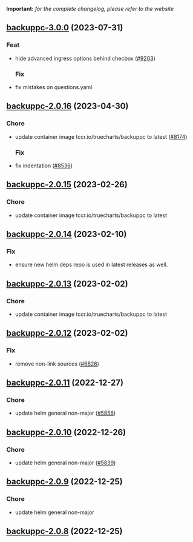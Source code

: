 **Important:**
*for the complete changelog, please refer to the website*






## [backuppc-3.0.0](https://github.com/truecharts/charts/compare/backuppc-2.0.16...backuppc-3.0.0) (2023-07-31)

### Feat

- hide advanced ingress options behind checbox ([#9203](https://github.com/truecharts/charts/issues/9203))
  
  ### Fix

- fix mistakes on questions.yaml
  
  


## [backuppc-2.0.16](https://github.com/truecharts/charts/compare/backuppc-2.0.15...backuppc-2.0.16) (2023-04-30)

### Chore

- update container image tccr.io/truecharts/backuppc to latest ([#8174](https://github.com/truecharts/charts/issues/8174))
  
  ### Fix

- fix indentation ([#8536](https://github.com/truecharts/charts/issues/8536))
  
  


## [backuppc-2.0.15](https://github.com/truecharts/charts/compare/backuppc-2.0.14...backuppc-2.0.15) (2023-02-26)

### Chore

- update container image tccr.io/truecharts/backuppc to latest
  
  


## [backuppc-2.0.14](https://github.com/truecharts/charts/compare/backuppc-2.0.13...backuppc-2.0.14) (2023-02-10)

### Fix

- ensure new helm deps repo is used in latest releases as well.
  
  


## [backuppc-2.0.13](https://github.com/truecharts/charts/compare/backuppc-2.0.12...backuppc-2.0.13) (2023-02-02)

### Chore

- update container image tccr.io/truecharts/backuppc to latest
  
  


## [backuppc-2.0.12](https://github.com/truecharts/charts/compare/backuppc-2.0.11...backuppc-2.0.12) (2023-02-02)

### Fix

- remove non-link sources ([#6826](https://github.com/truecharts/charts/issues/6826))
  
  


## [backuppc-2.0.11](https://github.com/truecharts/charts/compare/backuppc-2.0.10...backuppc-2.0.11) (2022-12-27)

### Chore

- update helm general non-major ([#5856](https://github.com/truecharts/charts/issues/5856))
  
  


## [backuppc-2.0.10](https://github.com/truecharts/charts/compare/backuppc-2.0.9...backuppc-2.0.10) (2022-12-26)

### Chore

- update helm general non-major ([#5839](https://github.com/truecharts/charts/issues/5839))
  
  


## [backuppc-2.0.9](https://github.com/truecharts/charts/compare/backuppc-2.0.8...backuppc-2.0.9) (2022-12-25)

### Chore

- update helm general non-major
  
  


## [backuppc-2.0.8](https://github.com/truecharts/charts/compare/backuppc-2.0.7...backuppc-2.0.8) (2022-12-25)

